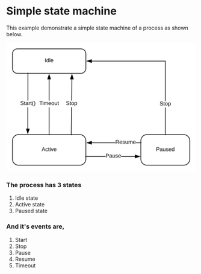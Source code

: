 Simple state machine
====================

This example demonstrate a simple state machine of a process as shown below.

![Process:Simple state machine](docs/state_diagram.svg)

### The process has 3 states
1. Idle state
2. Active state
3. Paused state

### And it's events are,
1. Start
2. Stop
3. Pause
4. Resume
5. Timeout

